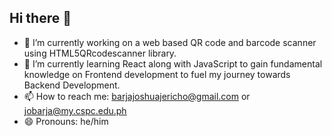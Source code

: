 ## Hi there 👋

- 🔭 I’m currently working on a web based QR code and barcode scanner using HTML5QRcodescanner library.
- 🌱 I’m currently learning React along with JavaScript to gain fundamental knowledge on Frontend development to fuel my journey towards Backend Development.
- 📫 How to reach me: barjajoshuajericho@gmail.com or jobarja@my.cspc.edu.ph 
- 😄 Pronouns: he/him

